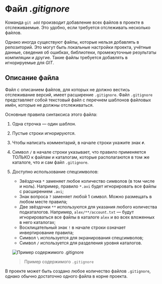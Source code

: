 # Файл *.gitignore*

Команда `git add` производит добавление всех файлов в проекте в отслеживаемые. Это удобно, если требуется отслеживать несколько файлов.

Однако иногда существуют файлы, которые нельзя добавлять в репозиторий. Это могут быть локальные настройки проекта, учётные данные, сведения об ошибках, библиотеки, промежуточные результаты компиляции и другие. Такие файлы требуется добавлять в игнорируемые для *GIT*.

## Описание файла
Файл с описанием файлов, для которых не должно вестись отслеживание версий, имеет расширение `.gitignore`. Файл `.gitignore` представляет собой текстовый файл с перечнем шаблонов файловых имён, которые не должны отслеживаться.

Основные правила синтаксиса этого файла:

1. Одна строчка — один шаблон.
2. Пустые строки игнорируются.
3. Чтобы написать комментарий, в начале строки укажите знак `#`.
4. Символ `/` в начале строки указывает, что правило применяется ТОЛЬКО к файлам и каталогам, которые располагаются в том же каталоге, что и сам файл `.gitignore`.
5. Доступно использование спецсимволов:
   * Звёздочка `*` заменяет любое количество символов (в том числе и ноль). Например, правило `*.avi` будет игнорировать все файлы с расширением `.avi`;
   * Знак вопроса `?` заменяет любой 1 символ. Можно размещать в любом месте правила;
   * Две звёздочки `**` используются для указания любого количества подкаталогов. Например, `alex/**/account.txt` — будут игнорироваться все файлы в каталоге `alex` и во всех вложенных в него каталогах;
   * Восклицательный знак `!` в начале строки означает инвертирование правила;
   * Символ `\` используется для экранирования спецсимволов;
   * Символ `/` используется для разделения уровня каталогов.

    ![Пример содержимого .gitignore](https://lms.skillfactory.ru/assets/courseware/v1/ac13e89fba5a588939fa4d7173b40409/asset-v1:SkillFactory+PHPDEV+2021+type@asset+block/PHP.5.8.1.png "Пример содержимого `.gitignore`")
    >Пример содержимого `.gitignore`

В проекте может быть создано любое количество файлов `.gitignore`, однако обычно достаточно одного файла в корне проекта.